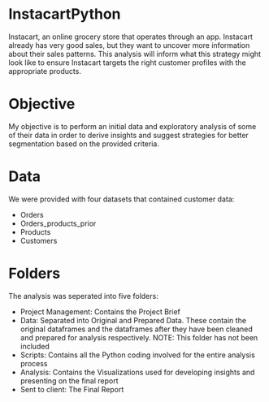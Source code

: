 # InstacartPython
Instacart, an online grocery store that operates through an app. Instacart already has very good sales, but they want to uncover more information about their sales patterns. This analysis will inform what this strategy might look like to ensure Instacart targets the right customer profiles with the appropriate products.
# Objective
My objective is to perform an initial data and exploratory analysis of some of their data in order to derive insights and suggest strategies for better segmentation based on the provided criteria. 
# Data
We were provided with four datasets that contained customer data:
  * Orders
  * Orders_products_prior
  * Products
  * Customers
# Folders
The analysis was seperated into five folders:
  * Project Management: Contains the Project Brief
  * Data: Separated into Original and Prepared Data. These contain the original dataframes and the dataframes after they have been cleaned and prepared for analysis respectively. NOTE: This folder has not been included
  * Scripts: Contains all the Python coding involved for the entire analysis process
  * Analysis: Contains the Visualizations used for developing insights and presenting on the final report
  * Sent to client: The Final Report
